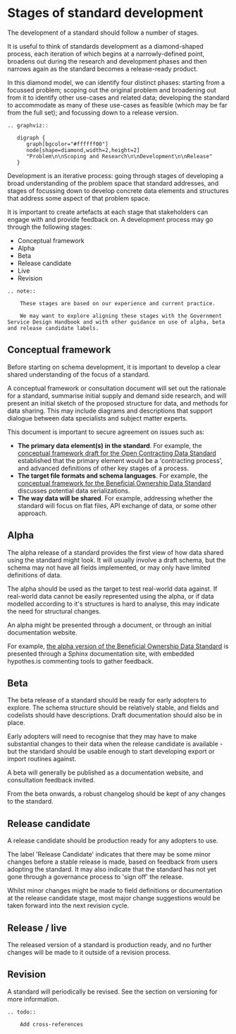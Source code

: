 # Stages of standard development

The development of a standard should follow a number of stages. 

It is useful to think of standards development as a diamond-shaped process, each iteration of which begins at a narrowly-defined point, broadens out during the research and development phases and then narrows again as the standard becomes a release-ready product.

In this diamond model, we can identify four distinct phases: starting from a focussed problem; scoping out the original problem and broadening out from it to identify other use-cases and related data; developing the standard to accommodate as many of these use-cases as feasible (which may be far from the full set); and focussing down to a release version. 

```eval_rst
.. graphviz::

   digraph {
      graph[bgcolor="#ffffff00"]
      node[shape=diamond,width=2,height=2]
      "Problem\n\nScoping and Research\n\nDevelopment\n\nRelease"
   }

```

Development is an iterative process: going through stages of developing a broad understanding of the problem space that standard addresses, and stages of focussing down to develop concrete data elements and structures that address some aspect of that problem space. 

It is important to create artefacts at each stage that stakeholders can engage with and provide feedback on. A development process may go through the following stages:

* Conceptual framework
* Alpha
* Beta
* Release candidate
* Live
* Revision

```eval_rst
.. note:: 

    These stages are based on our experience and current practice. 

    We may want to explore aligning these stages with the Government Service Design Handbook and with other guidance on use of alpha, beta and release candidate labels.

```

## Conceptual framework

Before starting on schema development, it is important to develop a clear shared understanding of the focus of a standard. 

A conceptual framework or consultation document will set out the rationale for a standard, summarise initial supply and demand side research, and will present an initial sketch of the proposed structure for data, and methods for data sharing. This may include diagrams and descriptions that support dialogue between data specialists and subject matter experts. 

This document is important to secure agreement on issues such as:

* **The primary data element(s) in the standard**. For example, the [conceptual framework draft for the Open Contracting Data Standard](http://standard.open-contracting.org/legacy/r/0__1__0/) established that the primary element would be a 'contracting process', and advanced definitions of other key stages of a process. 
* **The target file formats and schema languages**. For example, the [conceptual framework for the Beneficial Ownership Data Standard](https://github.com/openownership/data-standard/issues/7) discusses potential data serializations.
* **The way data will be shared**. For example, addressing whether the standard will focus on flat files, API exchange of data, or some other approach. 

## Alpha

The alpha release of a standard provides the first view of how data shared using the standard might look. It will usually involve a draft schema, but the schema may not have all fields implemented, or may only have limited definitions of data. 

The alpha should be used as the target to test real-world data against. If real-world data cannot be easily represented using the alpha, or if data modelled according to it's structures is hard to analyse, this may indicate the need for structural changes. 

An alpha might be presented through a document, or through an initial documentation website. 

For example, [the alpha version of the Beneficial Ownership Data Standard](http://beneficial-ownership-data-standard.readthedocs.io/en/0.1-alpha/) is presented through a Sphinx documentation site, with embedded hypothes.is commenting tools to gather feedback.

## Beta

The beta release of a standard should be ready for early adopters to explore. The schema structure should be relatively stable, and fields and codelists should have descriptions. Draft documentation should also be in place.

Early adopters will need to recognise that they may have to make substantial changes to their data when the release candidate is available - but the standard should be usable enough to start developing export or import routines against. 

A beta will generally be published as a documentation website, and consultation feedback invited. 

From the beta onwards, a robust changelog should be kept of any changes to the standard. 

## Release candidate

A release candidate should be production ready for any adopters to use. 

The label 'Release Candidate' indicates that there may be some minor changes before a stable release is made, based on feedback from users adopting the standard. It may also indicate that the standard has not yet gone through a governance process to 'sign off' the release. 

Whilst minor changes might be made to field definitions or documentation at the release candidate stage, most major change suggestions would be taken forward into the next revision cycle. 

## Release / live

The released version of a standard is production ready, and no further changes will be made to it outside of a revision process. 

## Revision

A standard will periodically be revised. See the section on versioning for more information. 

```eval_rst
.. todo::

    Add cross-references
```
